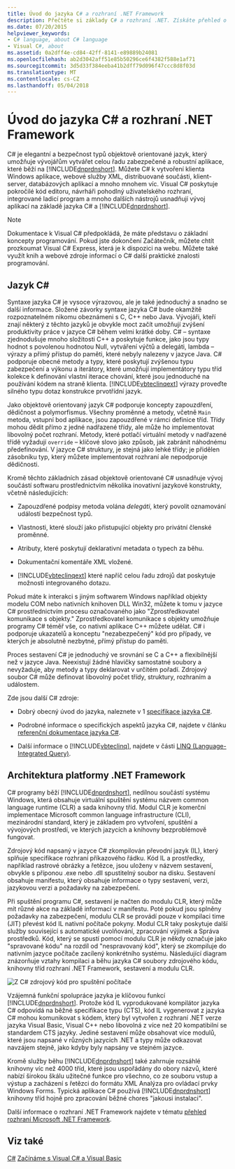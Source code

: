 ```yaml
---
title: Úvod do jazyka C# a rozhraní .NET Framework
description: Přečtěte si základy C# a rozhraní .NET. Získáte přehled o jazyka C# a ekosystém .NET.
ms.date: 07/20/2015
helpviewer_keywords:
- C# language, about C# language
- Visual C#, about
ms.assetid: 0a2dff4e-cd84-42ff-8141-e89889b24081
ms.openlocfilehash: ab2d3042aff51e85b50296ce6f4382f588e1af71
ms.sourcegitcommit: 3d5d33f384eeba41b2dff79d096f47ccc8d8f03d
ms.translationtype: MT
ms.contentlocale: cs-CZ
ms.lasthandoff: 05/04/2018
---
```

# <a name="introduction-to-the-c-language-and-the-net-framework"></a>Úvod do jazyka C# a rozhraní .NET Framework
C# je elegantní a bezpečnost typů objektově orientované jazyk, který umožňuje vývojářům vytvářet celou řadu zabezpečené a robustní aplikace, které běží na [!INCLUDE[dnprdnshort](~/includes/dnprdnshort-md.md)]. Můžete C# k vytvoření klienta Windows aplikace, webové služby XML, distribuované součásti, klient-server, databázových aplikací a mnoho mnohem víc. Visual C# poskytuje pokročilé kód editoru, návrháři pohodlný uživatelského rozhraní, integrované ladicí program a mnoho dalších nástrojů usnadňují vývoj aplikací na základě jazyka C# a [!INCLUDE[dnprdnshort](~/includes/dnprdnshort-md.md)].  
  
> [!NOTE]
> Dokumentace k Visual C# předpokládá, že máte představu o základní koncepty programování. Pokud jste dokončení Začátečník, můžete chtít prozkoumat Visual C# Express, která je k dispozici na webu. Můžete také využít knih a webové zdroje informací o C# další praktické znalosti programování.  
  
## <a name="c-language"></a>Jazyk C#  
 Syntaxe jazyka C# je vysoce výrazovou, ale je také jednoduchý a snadno se další informace. Složené závorky syntaxe jazyka C# bude okamžitě rozpoznatelném nikomu obeznámeni s C, C++ nebo Java. Vývojáři, kteří znají některý z těchto jazyků je obvykle moct začít umožňují zvýšení produktivity práce v jazyce C# během velmi krátké doby. C# – syntaxe zjednodušuje mnoho složitosti C++ a poskytuje funkce, jako jsou typy hodnot s povolenou hodnotou Null, vytváření výčtů a delegáti, lambda – výrazy a přímý přístup do paměti, které nebyly nalezeny v jazyce Java. C# podporuje obecné metody a typy, které poskytují zvýšenou typu zabezpečení a výkonu a iterátory, které umožňují implementátory typu tříd kolekce k definování vlastní iterace chování, které jsou jednoduché na používání kódem na straně klienta. [!INCLUDE[vbteclinqext](~/includes/vbteclinqext-md.md)] výrazy proveďte silného typu dotaz konstrukce prvotřídní jazyk.  
  
 Jako objektově orientovaný jazyk C# podporuje koncepty zapouzdření, dědičnost a polymorfismus. Všechny proměnné a metody, včetně `Main` metoda, vstupní bod aplikace, jsou zapouzdřené v rámci definice tříd. Třídy mohou dědit přímo z jedné nadřazené třídy, ale může ho implementovat libovolný počet rozhraní. Metody, které potlačí virtuální metody v nadřazené třídě vyžadují `override` – klíčové slovo jako způsob, jak zabránit náhodnému předefinování. V jazyce C# struktury, je stejná jako lehké třídy; je přidělen zásobníku typ, který můžete implementovat rozhraní ale nepodporuje dědičnosti.  
  
 Kromě těchto základních zásad objektově orientované C# usnadňuje vývoj součástí softwaru prostřednictvím několika inovativní jazykové konstrukty, včetně následujících:  
  
-   Zapouzdřené podpisy metoda volána *delegáti*, který povolit oznamování událostí bezpečnost typů.  
  
-   Vlastnosti, které slouží jako přistupující objekty pro privátní členské proměnné.  
  
-   Atributy, které poskytují deklarativní metadata o typech za běhu.  
  
-   Dokumentační komentáře XML vložené.  
  
-   [!INCLUDE[vbteclinqext](~/includes/vbteclinqext-md.md)] které napříč celou řadu zdrojů dat poskytuje možnosti integrovaného dotazu.  
  
 Pokud máte k interakci s jiným softwarem Windows například objekty modelu COM nebo nativních knihoven DLL Win32, můžete k tomu v jazyce C# prostřednictvím procesu označovaného jako "Zprostředkovatel komunikace s objekty." Zprostředkovatel komunikace s objekty umožňuje programy C# téměř vše, co nativní aplikace C++ můžete udělat. C# i podporuje ukazatelů a konceptu "nezabezpečený" kód pro případy, ve kterých je absolutně nezbytné, přímý přístup do paměti.  
  
 Proces sestavení C# je jednoduchý ve srovnání se C a C++ a flexibilnější než v jazyce Java. Neexistují žádné hlavičky samostatné soubory a nevyžaduje, aby metody a typy deklarovat v určitém pořadí. Zdrojový soubor C# může definovat libovolný počet třídy, struktury, rozhraním a událostem.  
  
 Zde jsou další C# zdroje:  
  
-   Dobrý obecný úvod do jazyka, naleznete v 1 [specifikace jazyka C#](../../csharp/language-reference/language-specification/index.md).  
  
-   Podrobné informace o specifických aspektů jazyka C#, najdete v článku [referenční dokumentace jazyka C#](../../csharp/language-reference/index.md).  
  
-   Další informace o [!INCLUDE[vbteclinq](~/includes/vbteclinq-md.md)], najdete v části [LINQ (Language-Integrated Query)](../programming-guide/concepts/linq/index.md).  

## <a name="net-framework-platform-architecture"></a>Architektura platformy .NET Framework  
 C# programy běží [!INCLUDE[dnprdnshort](~/includes/dnprdnshort-md.md)], nedílnou součástí systému Windows, která obsahuje virtuální spuštění systému názvem common language runtime (CLR) a sada knihovny tříd. Modul CLR je komerční implementace Microsoft common language infrastructure (CLI), mezinárodní standard, který je základem pro vytvoření, spuštění a vývojových prostředí, ve kterých jazycích a knihovny bezproblémově fungovat.  
  
 Zdrojový kód napsaný v jazyce C# zkompilován převodní jazyk (IL), který splňuje specifikace rozhraní příkazového řádku. Kód IL a prostředky, například rastrové obrázky a řetězce, jsou uloženy v názvem sestavení, obvykle s příponou .exe nebo .dll spustitelný soubor na disku. Sestavení obsahuje manifestu, který obsahuje informace o typy sestavení, verzi, jazykovou verzi a požadavky na zabezpečení.  
  
 Při spuštění programu C#, sestavení je načten do modulu CLR, který může mít různé akce na základě informací v manifestu. Poté pokud jsou splněny požadavky na zabezpečení, modulu CLR se provádí pouze v kompilaci time (JIT) převést kód IL nativní počítače pokyny. Modul CLR taky poskytuje další služby související s automatické uvolňování, zpracování výjimek a Správa prostředků. Kód, který se spustí pomocí modulu CLR je někdy označuje jako "spravované kódu" na rozdíl od "nespravovaný kód", který se zkompiluje do nativním jazyce počítače zacílený konkrétního systému. Následující diagram znázorňuje vztahy kompilaci a běhu jazyka C# soubory zdrojového kódu, knihovny tříd rozhraní .NET Framework, sestavení a modulu CLR.  
  
 ![Z C&#35; zdrojový kód pro spuštění počítače](../../csharp/getting-started/media/netarchitecture.png "NETarchitecture")  
  
 Vzájemná funkční spolupráce jazyka je klíčovou funkcí [!INCLUDE[dnprdnshort](~/includes/dnprdnshort-md.md)]. Protože kód IL vyprodukované kompilátor jazyka C# odpovídá na běžné specifikace typu (CTS), kód IL vygenerovat z jazyka C# mohou komunikovat s kódem, který byl vytvořen z rozhraní .NET verze jazyka Visual Basic, Visual C++ nebo libovolná z více než 20 kompatibilní se standardem CTS jazyky. Jediné sestavení může obsahovat více modulů, které jsou napsané v různých jazycích .NET a typy může odkazovat navzájem stejně, jako kdyby byly napsány ve stejném jazyce.  
  
 Kromě služby běhu [!INCLUDE[dnprdnshort](~/includes/dnprdnshort-md.md)] také zahrnuje rozsáhlé knihovny víc než 4000 tříd, které jsou uspořádány do obory názvů, které nabízí širokou škálu užitečné funkce pro všechno, co ze souboru vstup a výstup a zacházení s řetězci do formátu XML Analýza pro ovládací prvky Windows Forms. Typická aplikace C# používá [!INCLUDE[dnprdnshort](~/includes/dnprdnshort-md.md)] knihovny tříd hojně pro zpracování běžné chores "jakousi instalaci".  
  
 Další informace o rozhraní .NET Framework najdete v tématu [přehled rozhraní Microsoft .NET Framework](../../framework/get-started/overview.md).  
  
## <a name="see-also"></a>Viz také  
 [C#](../../csharp/index.md) [Začínáme s Visual C# a Visual Basic](/visualstudio/ide/getting-started-with-visual-csharp-and-visual-basic)
